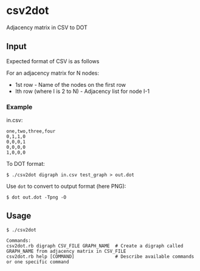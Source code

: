 csv2dot
=======

Adjacency matrix in CSV to DOT

## Input

Expected format of CSV is as follows

For an adjacency matrix for N nodes:

- 1st row - Name of the nodes on the first row
- Ith row (where I is 2 to N) - Adjacency list for node I-1

### Example

in.csv:

	one,two,three,four
	0,1,1,0
	0,0,0,1
	0,0,0,0
	1,0,0,0

To DOT format:	

	$ ./csv2dot digraph in.csv test_graph > out.dot

Use ```dot``` to convert to  output format (here PNG):

	$ dot out.dot -Tpng -O


## Usage

	$ ./csv2dot
	
	Commands:
  	csv2dot.rb digraph CSV_FILE GRAPH_NAME  # Create a digraph called GRAPH_NAME from adjacency matrix in CSV_FILE
  	csv2dot.rb help [COMMAND]               # Describe available commands or one specific command
  	




